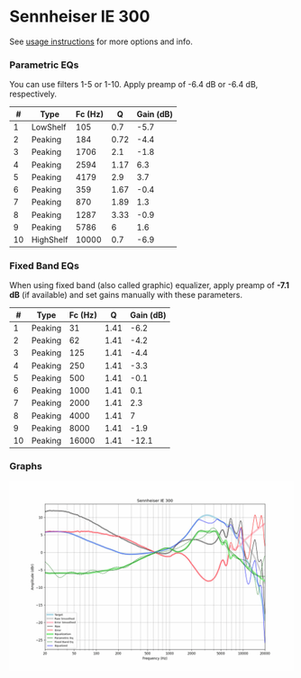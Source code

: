 # Sennheiser IE 300
See [usage instructions](https://github.com/jaakkopasanen/AutoEq#usage) for more options and info.

### Parametric EQs
You can use filters 1-5 or 1-10. Apply preamp of -6.4 dB or -6.4 dB, respectively.

|   # | Type      |   Fc (Hz) |    Q |   Gain (dB) |
|-----|-----------|-----------|------|-------------|
|   1 | LowShelf  |       105 | 0.7  |        -5.7 |
|   2 | Peaking   |       184 | 0.72 |        -4.4 |
|   3 | Peaking   |      1706 | 2.1  |        -1.8 |
|   4 | Peaking   |      2594 | 1.17 |         6.3 |
|   5 | Peaking   |      4179 | 2.9  |         3.7 |
|   6 | Peaking   |       359 | 1.67 |        -0.4 |
|   7 | Peaking   |       870 | 1.89 |         1.3 |
|   8 | Peaking   |      1287 | 3.33 |        -0.9 |
|   9 | Peaking   |      5786 | 6    |         1.6 |
|  10 | HighShelf |     10000 | 0.7  |        -6.9 |

### Fixed Band EQs
When using fixed band (also called graphic) equalizer, apply preamp of **-7.1 dB** (if available) and set gains manually with these parameters.

|   # | Type    |   Fc (Hz) |    Q |   Gain (dB) |
|-----|---------|-----------|------|-------------|
|   1 | Peaking |        31 | 1.41 |        -6.2 |
|   2 | Peaking |        62 | 1.41 |        -4.2 |
|   3 | Peaking |       125 | 1.41 |        -4.4 |
|   4 | Peaking |       250 | 1.41 |        -3.3 |
|   5 | Peaking |       500 | 1.41 |        -0.1 |
|   6 | Peaking |      1000 | 1.41 |         0.1 |
|   7 | Peaking |      2000 | 1.41 |         2.3 |
|   8 | Peaking |      4000 | 1.41 |         7   |
|   9 | Peaking |      8000 | 1.41 |        -1.9 |
|  10 | Peaking |     16000 | 1.41 |       -12.1 |

### Graphs
![](./Sennheiser%20IE%20300.png)
